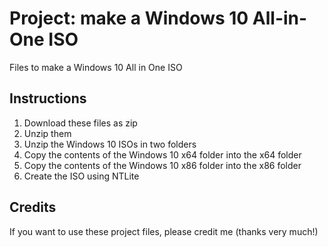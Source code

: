 # Project: make a Windows 10 All-in-One ISO
Files to make a Windows 10 All in One ISO

## Instructions
1. Download these files as zip
2. Unzip them
3. Unzip the Windows 10 ISOs in two folders
4. Copy the contents of the Windows 10 x64 folder into the x64 folder
5. Copy the contents of the Windows 10 x86 folder into the x86 folder
6. Create the ISO using NTLite

## Credits
If you want to use these project files, please credit me (thanks very much!)
